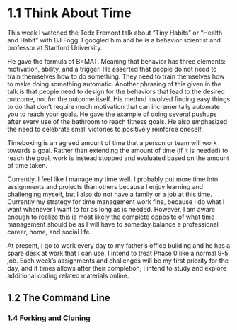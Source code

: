 # 1.1 Think About Time

This week I watched the Tedx Fremont talk about “Tiny Habits” or “Health and Habit” with BJ Fogg.  I googled him and he is a behavior scientist and professor at Stanford University.

He gave the formula of B=MAT.  Meaning that behavior has three elements: motivation, ability, and a trigger.  He asserted that people do not need to train themselves how to do something.  They need to train themselves how to make doing something automatic.  Another phrasing of this given in the talk is that people need to design for the behaviors that lead to the desired outcome, not for the outcome itself.  His method involved finding easy things to do that don’t require much motivation that can incrementally automate you to reach your goals.  He gave the example of doing several pushups after every use of the bathroom to reach fitness goals.  He also emphasized the need to celebrate small victories to positively reinforce oneself.

Timeboxing is an agreed amount of time that a person or team will work towards a goal.  Rather than extending the amount of time (if it is needed) to reach the goal, work is instead stopped and evaluated based on the amount of time taken.

Currently, I feel like I manage my time well.  I probably put more time into assignments and projects than others because I enjoy learning and challenging myself, but I also do not have a family or a job at this time.  Currently my strategy for time management work fine, because I do what I want whenever I want to for as long as is needed.  However, I am aware enough to realize this is most likely the complete opposite of what time management should be as I will have to someday balance a professional career, home, and social life.

At present, I go to work every day to my father’s office building and he has a spare desk at work that I can use.  I intend to treat Phase 0 like a normal 9-5 job.  Each week’s assignments and challenges will be my first priority for the day, and if times allows after their completion, I intend to study and explore additional coding related materials online.




## 1.2 The Command Line

### 1.4 Forking and Cloning